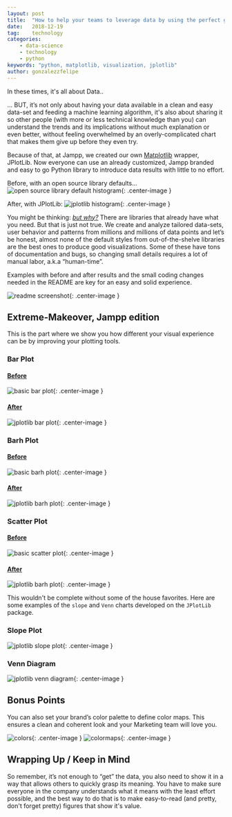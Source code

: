 ```yaml
---
layout: post
title:  "How to help your teams to leverage data by using the perfect graphs."
date:   2018-12-19
tag:    technology
categories:
    - data-science
    - technology
    - python
keywords: "python, matplotlib, visualization, jplotlib"
author: gonzalezzfelipe
---
```


<!--excerpt.start-->

In these times, it's all about Data..

... BUT, it’s not only about having your data available in a clean and easy
data-set and feeding a machine learning algorithm, it's also about sharing it
so other people (with more or less technical knowledge than you) can understand
the trends and its implications without much explanation or even better, without feeling
overwhelmed by an overly-complicated chart that makes them give up before
they even try.

Because of that, at Jampp, we created our own [Matplotlib](https://matplotlib.org/)
wrapper, JPlotLib. Now everyone can use an already customized, Jampp branded
and easy to go Python library to introduce data results with little to no effort.

<!--excerpt.end-->

Before, with an open source library defaults...
![ open source library default histogram ]({{site.url}}/assets/images/jplotlib/old_histogram.png){: .center-image }

After, with JPlotLib:
![ jplotlib histogram ]({{site.url}}/assets/images/jplotlib/histogram.png){: .center-image }

You might be thinking: [_but why?_](https://media.giphy.com/media/1M9fmo1WAFVK0/giphy.gif)
There are libraries that already have what you need. But that is just not true.
We create and analyze tailored data-sets, user behavior and patterns from
millions and millions of data points and let’s be honest, almost none of the
default styles from out-of-the-shelve libraries are the best ones to produce good
visualizations. Some of these have tons of documentation and bugs, so
changing small details requires a lot of manual labor, a.k.a “human-time”.

Examples with before and after results and the small coding changes needed in
the README are key for an easy and solid experience.

![ readme screenshot ]({{site.url}}/assets/images/jplotlib/readme.png){: .center-image }

## Extreme-Makeover, Jampp edition

This is the part where we show you how different your visual experience can be
by improving your plotting tools.

### Bar Plot

#### [Before](https://media.giphy.com/media/3oEjHLIKODQJeCtEic/giphy.gif)
![ basic bar plot ]({{site.url}}/assets/images/jplotlib/old_bar.png){: .center-image }

#### [After](https://gph.is/1POdqLV)
![ jplotlib bar plot ]({{site.url}}/assets/images/jplotlib/bar.png){: .center-image }

### Barh Plot

#### [Before](https://gph.is/2q2PjzG)
![ basic barh plot ]({{site.url}}/assets/images/jplotlib/old_barh.png){: .center-image }

#### [After](https://gph.is/1XASFqw)
![ jplotlib barh plot ]({{site.url}}/assets/images/jplotlib/barh.png){: .center-image }

### Scatter Plot

#### [Before](https://media.giphy.com/media/l1J9IcUl8ttRzrQju/giphy.gif)
![ basic scatter plot ]({{site.url}}/assets/images/jplotlib/old_scatter.png){: .center-image }

#### [After](https://gph.is/2d7Vro9)
![ jplotlib barh plot ]({{site.url}}/assets/images/jplotlib/scatter.png){: .center-image }


This wouldn't be complete without some of the house favorites.
Here are some examples of the `slope` and `Venn` charts developed on the `JPlotLib` package.

### Slope Plot
![ jplotlib slope plot ]({{site.url}}/assets/images/jplotlib/slope.png){: .center-image }

### Venn Diagram
![ jplotlib venn diagram ]({{site.url}}/assets/images/jplotlib/venn.png){: .center-image }


## Bonus Points

You can also set your brand’s color palette to define color maps.
This ensures a clean and coherent look and your Marketing team will love you.

![ colors ]({{site.url}}/assets/images/jplotlib/colors.png){: .center-image }
![ colormaps ]({{site.url}}/assets/images/jplotlib/colormaps.png){: .center-image }

## Wrapping Up / Keep in Mind

So remember, it’s not enough to “get” the data, you also need to show it in a
way that allows others to quickly grasp its meaning. You have to make sure
everyone in the company understands what it means with the least effort
possible, and the best way to do that is to make easy-to-read (and pretty,
don't forget pretty) figures that show it's value.
